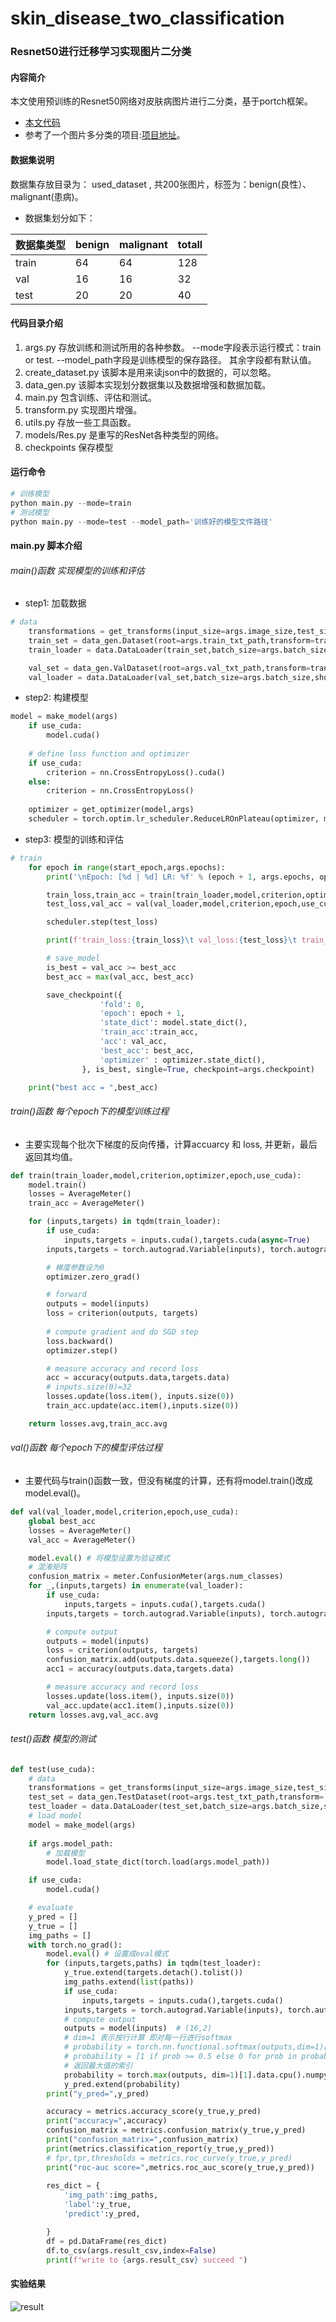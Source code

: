 # skin_disease_two_classification
### Resnet50进行迁移学习实现图片二分类

#### 内容简介
本文使用预训练的Resnet50网络对皮肤病图片进行二分类，基于portch框架。
- [本文代码](https://github.com/qmh1234567/skin_disease_two_classification)
- 参考了一个图片多分类的项目:[项目地址](https://github.com/ikkyu-wen/huawei-garbage)。


#### 数据集说明
数据集存放目录为： used_dataset , 共200张图片，标签为：benign(良性）、malignant(患病)。

- 数据集划分如下：
 
数据集类型    | benign | malignant | totall
-------- | ---- | ------- | -----
train  |  64 | 64 | 128 
val  |  16 |  16 |  32
test  |  20 | 20 | 40

#### 代码目录介绍
1. args.py  存放训练和测试所用的各种参数。
	  --mode字段表示运行模式：train or test. 
	  --model_path字段是训练模型的保存路径。
	  其余字段都有默认值。
2. create_dataset.py 该脚本是用来读json中的数据的，可以忽略。
3. data_gen.py 该脚本实现划分数据集以及数据增强和数据加载。
4. main.py 包含训练、评估和测试。
5. transform.py 实现图片增强。
6. utils.py 存放一些工具函数。
7. models/Res.py 是重写的ResNet各种类型的网络。
8. checkpoints 保存模型

#### 运行命令

```python
# 训练模型
python main.py --mode=train
# 测试模型
python main.py --mode=test --model_path='训练好的模型文件路径'   
```

#### main.py 脚本介绍
###### main()函数 实现模型的训练和评估
 -  step1: 加载数据 
```python
# data
    transformations = get_transforms(input_size=args.image_size,test_size=args.image_size)
    train_set = data_gen.Dataset(root=args.train_txt_path,transform=transformations['val_train'])
    train_loader = data.DataLoader(train_set,batch_size=args.batch_size,shuffle=True)

    val_set = data_gen.ValDataset(root=args.val_txt_path,transform=transformations['val_test'])
    val_loader = data.DataLoader(val_set,batch_size=args.batch_size,shuffle=False)
```
   -  step2: 构建模型

```python
model = make_model(args)
    if use_cuda:
        model.cuda()
    
    # define loss function and optimizer
    if use_cuda:
        criterion = nn.CrossEntropyLoss().cuda()
    else:
        criterion = nn.CrossEntropyLoss()
	
    optimizer = get_optimizer(model,args)
    scheduler = torch.optim.lr_scheduler.ReduceLROnPlateau(optimizer, mode='min', factor=0.2, patience=5, verbose=False)
```
- step3: 模型的训练和评估
   
```python
# train
    for epoch in range(start_epoch,args.epochs):
        print('\nEpoch: [%d | %d] LR: %f' % (epoch + 1, args.epochs, optimizer.param_groups[0]['lr']))

        train_loss,train_acc = train(train_loader,model,criterion,optimizer,epoch,use_cuda)
        test_loss,val_acc = val(val_loader,model,criterion,epoch,use_cuda)

        scheduler.step(test_loss)

        print(f'train_loss:{train_loss}\t val_loss:{test_loss}\t train_acc:{train_acc} \t val_acc:{val_acc}')

        # save_model
        is_best = val_acc >= best_acc
        best_acc = max(val_acc, best_acc)

        save_checkpoint({
                    'fold': 0,
                    'epoch': epoch + 1,
                    'state_dict': model.state_dict(),
                    'train_acc':train_acc,
                    'acc': val_acc,
                    'best_acc': best_acc,
                    'optimizer' : optimizer.state_dict(),
                }, is_best, single=True, checkpoint=args.checkpoint)

    print("best acc = ",best_acc)

```

###### train()函数 每个epoch下的模型训练过程
- 主要实现每个批次下梯度的反向传播，计算accuarcy 和 loss, 并更新，最后返回其均值。

```python
def train(train_loader,model,criterion,optimizer,epoch,use_cuda):
    model.train()
    losses = AverageMeter()
    train_acc = AverageMeter()

    for (inputs,targets) in tqdm(train_loader):
        if use_cuda:
            inputs,targets = inputs.cuda(),targets.cuda(async=True)
        inputs,targets = torch.autograd.Variable(inputs), torch.autograd.Variable(targets)

        # 梯度参数设为0
        optimizer.zero_grad()

        # forward
        outputs = model(inputs)
        loss = criterion(outputs, targets)
        
        # compute gradient and do SGD step
        loss.backward()
        optimizer.step()

        # measure accuracy and record loss
        acc = accuracy(outputs.data,targets.data)
        # inputs.size(0)=32
        losses.update(loss.item(), inputs.size(0))
        train_acc.update(acc.item(),inputs.size(0))

    return losses.avg,train_acc.avg
```
###### val()函数 每个epoch下的模型评估过程
- 主要代码与train()函数一致，但没有梯度的计算，还有将model.train()改成model.eval()。

```python
def val(val_loader,model,criterion,epoch,use_cuda):
    global best_acc
    losses = AverageMeter()
    val_acc = AverageMeter()

    model.eval() # 将模型设置为验证模式
    # 混淆矩阵
    confusion_matrix = meter.ConfusionMeter(args.num_classes)
    for _,(inputs,targets) in enumerate(val_loader):
        if use_cuda:
            inputs,targets = inputs.cuda(),targets.cuda()
        inputs,targets = torch.autograd.Variable(inputs), torch.autograd.Variable(targets)

        # compute output
        outputs = model(inputs)
        loss = criterion(outputs, targets)
        confusion_matrix.add(outputs.data.squeeze(),targets.long())
        acc1 = accuracy(outputs.data,targets.data)

        # measure accuracy and record loss
        losses.update(loss.item(), inputs.size(0))
        val_acc.update(acc1.item(),inputs.size(0))
    return losses.avg,val_acc.avg
```

###### test()函数 模型的测试

```python
def test(use_cuda):
    # data
    transformations = get_transforms(input_size=args.image_size,test_size=args.image_size)
    test_set = data_gen.TestDataset(root=args.test_txt_path,transform= transformations['test'])
    test_loader = data.DataLoader(test_set,batch_size=args.batch_size,shuffle=False)
    # load model
    model = make_model(args)
    
    if args.model_path:
        # 加载模型
        model.load_state_dict(torch.load(args.model_path))

    if use_cuda:
        model.cuda()

    # evaluate
    y_pred = []
    y_true = []
    img_paths = []
    with torch.no_grad():
        model.eval() # 设置成eval模式
        for (inputs,targets,paths) in tqdm(test_loader):
            y_true.extend(targets.detach().tolist())
            img_paths.extend(list(paths))
            if use_cuda:
                inputs,targets = inputs.cuda(),targets.cuda()
            inputs,targets = torch.autograd.Variable(inputs), torch.autograd.Variable(targets)
            # compute output
            outputs = model(inputs)  # (16,2)
            # dim=1 表示按行计算 即对每一行进行softmax
            # probability = torch.nn.functional.softmax(outputs,dim=1)[:,1].tolist()
            # probability = [1 if prob >= 0.5 else 0 for prob in probability]
            # 返回最大值的索引
            probability = torch.max(outputs, dim=1)[1].data.cpu().numpy().squeeze()
            y_pred.extend(probability)
        print("y_pred=",y_pred)

        accuracy = metrics.accuracy_score(y_true,y_pred)
        print("accuracy=",accuracy)
        confusion_matrix = metrics.confusion_matrix(y_true,y_pred)
        print("confusion_matrix=",confusion_matrix)
        print(metrics.classification_report(y_true,y_pred))
        # fpr,tpr,thresholds = metrics.roc_curve(y_true,y_pred)
        print("roc-auc score=",metrics.roc_auc_score(y_true,y_pred))
    
        res_dict = {
            'img_path':img_paths,
            'label':y_true,
            'predict':y_pred,

        }
        df = pd.DataFrame(res_dict)
        df.to_csv(args.result_csv,index=False)
        print(f"write to {args.result_csv} succeed ")
```
#### 实验结果
![result](https://img-blog.csdnimg.cn/20191124183216425.png?x-oss-process=image/watermark,type_ZmFuZ3poZW5naGVpdGk,shadow_10,text_aHR0cHM6Ly9ibG9nLmNzZG4ubmV0L3FxXzI4MjI4NjA1,size_16,color_FFFFFF,t_70)
